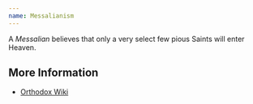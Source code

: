 ```yaml
---
name: Messalianism
---
```

A _Messalian_ believes that only a very select few pious Saints will enter Heaven.

## More Information
- [Orthodox Wiki](https://orthodoxwiki.org/Messalianism)
